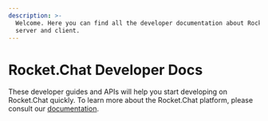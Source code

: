 ```yaml
---
description: >-
  Welcome. Here you can find all the developer documentation about Rocket.Chat
  server and client.
---
```


# Rocket.Chat Developer Docs

These developer guides and APIs will help you start developing on Rocket.Chat quickly. To learn more about the Rocket.Chat platform, please consult our [documentation](https://docs.rocket.chat/).


